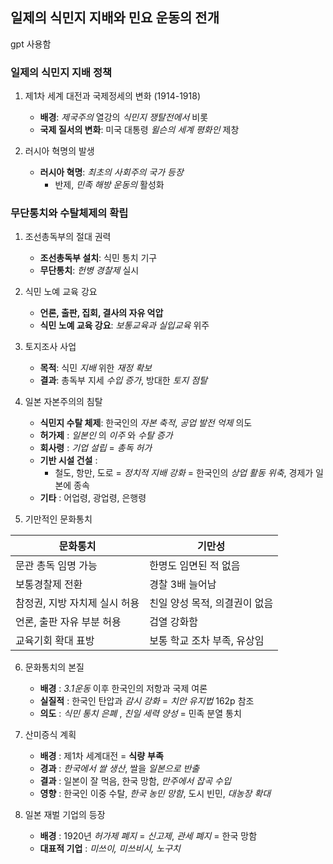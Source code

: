 ## 일제의 식민지 지배와 민요 운동의 전개

gpt 사용함
### 일제의 식민지 지배 정책
1. 제1차 세계 대전과 국제정세의 변화 (1914-1918)
   - **배경**: *제국주의* 열강의 *식민지* *쟁탈전에서* 비롯
   - **국제 질서의 변화**: 미국 대통령 *윌슨의* *세계* *평화인* 제창

2. 러시아 혁명의 발생
   - **러시아 혁명**: *최초의 사회주의 국가 등장*
	   - 반제, *민족* *해방* *운동의* 활성화

### 무단통치와 수탈체제의 확립
1. 조선총독부의 절대 권력
   - **조선총독부 설치**: 식민 통치 기구
   - **무단통치**: *헌병* *경찰제* 실시

2. 식민 노예 교육 강요
   - **언론, 출판, 집회, 결사의 자유 억압**
   - **식민 노예 교육 강요**: *보통교육과* *실입교육* 위주

3. 토지조사 사업
   - **목적**: 식민 *지배* 위한 *재정* *확보*
   - **결과**: 총독부 지세 *수입* *증가*, 방대한 *토지* *점탈*

4. 일본 자본주의의 침탈
   - **식민지 수탈 체제**: 한국인의 *자본* *축적*, *공업* *발전* *억제* 의도
   - **허가제** : *일본인* 의 *이주* 와 *수탈* *증가*
   - **회사령** : *기업 설립* = *총독 허가*
   - **기반 시설 건설** : 
	   - 철도, 항만, 도로 = *정치적 지배 강화*
	    = 한국인의 *상업 활동 위축*, 경제가 일본에 종속 
   - **기타** : 어업령, 광업령, 은행령


5. 기만적인 문화통치

| **문화통치**          | **기만성**           |
| ----------------- | ----------------- |
| 문관 총독 임명 가능       | 한명도 임면된 적 없음      |
| 보통경찰제 전환          | 경찰 3배 늘어남         |
| 참정권, 지방 자치제 실시 허용 | 친일 양성 목적, 의결권이 없음 |
| 언론, 출판 자유 부분 허용   | 검열 강화함            |
| 교육기회 확대 표방        | 보통 학교 조차 부족, 유상임  |

6. 문화통치의 본질
   - **배경** : *3.1운동* 이후 한국인의 저항과 국제 여론
   - **실질적** : 한국인 탄압과 *감시 강화* = *치안 유지법*  162p 참조
   - **의도** : *식민 통치 은폐* , *친일 세력 양성* = 민족 분열 통치

7. 산미증식 계획
   - **배경** : 제1차 세계대전 = **식량** **부족**
   - **경과** : *한국에서* *쌀* *생산*, 쌀을 *일본으로* *반출*
   - **결과** : 일본이 잘 먹음, 한국 망함, *만주에서* *잡곡* *수입*
   - **영향** : 한국인 이중 수탈, *한국 농민 망함*, 도시 빈민, *대농장* *확대*

8. 일본 재벌 기업의 등장
   -  **배경** : 1920년 *허가제* *폐지* = *신고제*,  *관세 폐지* = 한국 망함
   - **대표적 기업** : *미쓰이, 미쓰비시, 노구치*